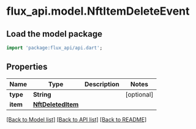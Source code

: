 # flux_api.model.NftItemDeleteEvent

## Load the model package
```dart
import 'package:flux_api/api.dart';
```

## Properties
Name | Type | Description | Notes
------------ | ------------- | ------------- | -------------
**type** | **String** |  | [optional] 
**item** | [**NftDeletedItem**](NftDeletedItem.md) |  | 

[[Back to Model list]](../README.md#documentation-for-models) [[Back to API list]](../README.md#documentation-for-api-endpoints) [[Back to README]](../README.md)



